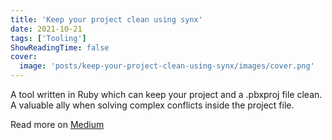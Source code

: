 ```yaml
---
title: 'Keep your project clean using synx'
date: 2021-10-21
tags: ['Tooling']
ShowReadingTime: false
cover: 
  image: 'posts/keep-your-project-clean-using-synx/images/cover.png'
---
```


A tool written in Ruby which can keep your project and a .pbxproj file clean. A valuable ally when solving complex conflicts inside the project file.

Read more on [Medium](https://medium.com/@mgomolka/keep-your-project-clean-using-synx-d87d72958a76)
